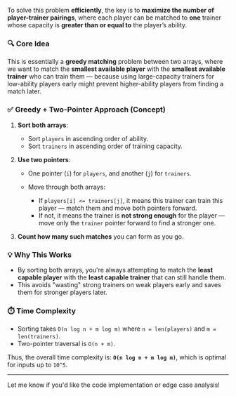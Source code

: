 To solve this problem **efficiently**, the key is to **maximize the number of player-trainer pairings**, where each player can be matched to **one** trainer whose capacity is **greater than or equal to** the player’s ability.

### 🔍 Core Idea

This is essentially a **greedy matching** problem between two arrays, where we want to match the **smallest available player** with the **smallest available trainer** who can train them — because using large-capacity trainers for low-ability players early might prevent higher-ability players from finding a match later.

### ✅ Greedy + Two-Pointer Approach (Concept)

1. **Sort both arrays**:

   * Sort `players` in ascending order of ability.
   * Sort `trainers` in ascending order of training capacity.

2. **Use two pointers**:

   * One pointer (`i`) for `players`, and another (`j`) for `trainers`.
   * Move through both arrays:

     * If `players[i] <= trainers[j]`, it means this trainer can train this player — match them and move both pointers forward.
     * If not, it means the trainer is **not strong enough** for the player — move only the `trainer` pointer forward to find a stronger one.

3. **Count how many such matches** you can form as you go.

### 💡 Why This Works

* By sorting both arrays, you're always attempting to match the **least capable player** with the **least capable trainer** that can still handle them.
* This avoids "wasting" strong trainers on weak players early and saves them for stronger players later.

### ⏱️ Time Complexity

* Sorting takes `O(n log n + m log m)` where `n = len(players)` and `m = len(trainers)`.
* Two-pointer traversal is `O(n + m)`.

Thus, the overall time complexity is:
**`O(n log n + m log m)`**, which is optimal for inputs up to `10^5`.

---

Let me know if you'd like the code implementation or edge case analysis!
